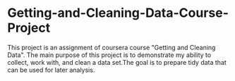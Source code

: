 # Getting-and-Cleaning-Data-Course-Project
This project is an assignment of coursera course "Getting and Cleaning Data". The main purpose of this project is to demonstrate my ability to collect, work with, and clean a data set.The goal is to prepare tidy data that can be used for later analysis.
